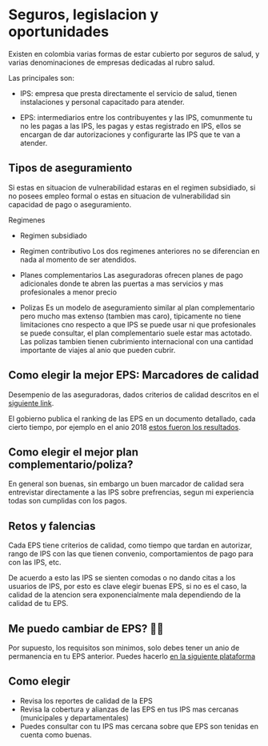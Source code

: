 # Seguros, legislacion y oportunidades

Existen en colombia varias formas de estar cubierto por seguros de salud, y varias denominaciones de
empresas dedicadas al rubro salud.

Las principales son:

- IPS: empresa que presta directamente el servicio de salud, tienen instalaciones y personal capacitado
  para atender.

- EPS: intermediarios entre los contribuyentes y las IPS, comunmente tu no les pagas a las IPS,
  les pagas y estas registrado en IPS, ellos se encargan de dar autorizaciones y configurarte las IPS
  que te van a atender.

## Tipos de aseguramiento

Si estas en situacion de vulnerabilidad estaras en el regimen subsidiado, si no posees empleo formal
o estas en situacion de vulnerabilidad sin capacidad de pago o aseguramiento.

Regimenes

- Regimen subsidiado
- Regimen contributivo
  Los dos regimenes anteriores no se diferencian en nada al momento de ser atendidos.

- Planes complementarios
  Las aseguradoras ofrecen planes de pago adicionales donde te abren las puertas a mas servicios y mas profesionales
  a menor precio
- Polizas
  Es un modelo de aseguramiento similar al plan complementario pero mucho mas extenso (tambien mas caro), tipicamente no tiene
  limitaciones cno respecto a que IPS se puede usar ni que profesionales se puede consultar, el plan complementario suele
  estar mas actotado.
  Las polizas tambien tienen cubrimiento internacional con una cantidad importante de viajes al anio que pueden cubrir.

## Como elegir la mejor EPS: Marcadores de calidad

Desempenio de las aseguradoras, dados criterios de calidad descritos en el [siguiente link](https://www.minsalud.gov.co/salud/CAS/Paginas/ranking-actores.aspx).

El gobierno publica el ranking de las EPS en un documento detallado, cada cierto tiempo, por ejemplo en el anio 2018 [estos fueron los resultados](https://www.minsalud.gov.co/salud/CAS/Paginas/ranking-actores.aspx).

## Como elegir el mejor plan complementario/poliza?

En general son buenas, sin embargo un buen marcador de calidad
sera entrevistar directamente a las IPS sobre prefrencias,
segun mi experiencia todas son cumplidas con los pagos.

## Retos y falencias

Cada EPS tiene criterios de calidad, como tiempo que tardan en autorizar, rango de IPS con las que tienen convenio, comportamientos de pago para con las IPS, etc.

De acuerdo a esto las IPS se sienten comodas o no dando citas a los usuarios de IPS, por esto es clave elegir buenas EPS, si no es el caso, la calidad de la atencion sera exponencialmente mala dependiendo de la calidad de tu EPS.

## Me puedo cambiar de EPS? 🙋‍♂️

Por supuesto, los requisitos son minimos, solo debes tener un anio de permanencia en tu EPS anterior. Puedes hacerlo [en la siguiente plataforma](https://miseguridadsocial.gov.co)

## Como elegir

- Revisa los reportes de calidad de la EPS
- Revisa la cobertura y alianzas de las EPS en tus IPS mas cercanas (municipales y departamentales)
- Puedes consultar con tu IPS mas cercana sobre que EPS son tenidas en cuenta como buenas.
